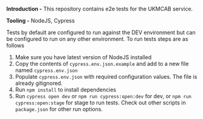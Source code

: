 **Introduction -** This repository contains e2e tests for the UKMCAB service.

**Tooling -** NodeJS, Cypress

Tests by default are configured to run against the DEV environment but can be configured to run on any other environment. To run tests steps are as follows

1. Make sure you have latest version of NodeJS installed
2. Copy the contents of `cypress.env.json.example` and add to a new file named `cypress.env.json`
3. Populate `cypress.env.json` with required configuration values. The file is already gitignored.
4. Run `npm install` to install dependencies
5. Run `cypress open dev` or `npm run cypress:open:dev` for dev, or `npm run cypress:open:stage` for stage  to run tests. Check out other scripts in `package.json` for other run options.
